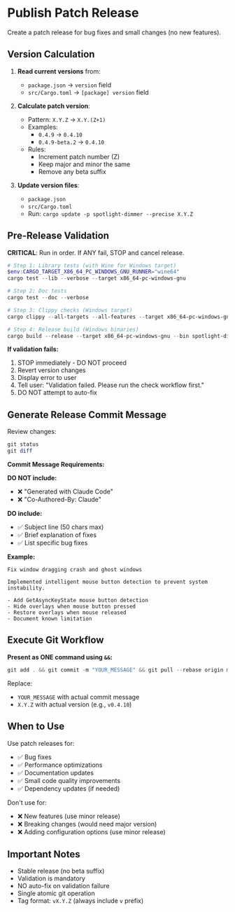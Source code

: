 ﻿---
description: Create a patch release by incrementing the patch version (0.0.X)
mode: agent
---

# Publish Patch Release

Create a patch release for bug fixes and small changes (no new features).

## Version Calculation

1. **Read current versions** from:
   - `package.json` → `version` field
   - `src/Cargo.toml` → `[package] version` field

2. **Calculate patch version**:
   - Pattern: `X.Y.Z` → `X.Y.(Z+1)`
   - Examples:
     - `0.4.9` → `0.4.10`
     - `0.4.9-beta.2` → `0.4.10`
   - Rules:
     - Increment patch number (Z)
     - Keep major and minor the same
     - Remove any beta suffix

3. **Update version files**:
   - `package.json`
   - `src/Cargo.toml`
   - Run: `cargo update -p spotlight-dimmer --precise X.Y.Z`

## Pre-Release Validation

**CRITICAL**: Run in order. If ANY fail, STOP and cancel release.

```powershell
# Step 1: Library tests (with Wine for Windows target)
$env:CARGO_TARGET_X86_64_PC_WINDOWS_GNU_RUNNER="wine64"
cargo test --lib --verbose --target x86_64-pc-windows-gnu

# Step 2: Doc tests
cargo test --doc --verbose

# Step 3: Clippy checks (Windows target)
cargo clippy --all-targets --all-features --target x86_64-pc-windows-gnu -- -W clippy::all -A dead_code

# Step 4: Release build (Windows binaries)
cargo build --release --target x86_64-pc-windows-gnu --bin spotlight-dimmer --bin spotlight-dimmer-config
```

**If validation fails:**
1. STOP immediately - DO NOT proceed
2. Revert version changes
3. Display error to user
4. Tell user: "Validation failed. Please run the check workflow first."
5. DO NOT attempt to auto-fix

## Generate Release Commit Message

Review changes:
```powershell
git status
git diff
```

**Commit Message Requirements:**

**DO NOT include:**
- ❌ "Generated with Claude Code"
- ❌ "Co-Authored-By: Claude"

**DO include:**
- ✅ Subject line (50 chars max)
- ✅ Brief explanation of fixes
- ✅ List specific bug fixes

**Example:**
```
Fix window dragging crash and ghost windows

Implemented intelligent mouse button detection to prevent system instability.

- Add GetAsyncKeyState mouse button detection
- Hide overlays when mouse button pressed
- Restore overlays when mouse released
- Document known limitation
```

## Execute Git Workflow

**Present as ONE command using `&&`:**

```powershell
git add . && git commit -m "YOUR_MESSAGE" && git pull --rebase origin main && git tag vX.Y.Z && git push origin main && git push origin vX.Y.Z
```

Replace:
- `YOUR_MESSAGE` with actual commit message
- `X.Y.Z` with actual version (e.g., `v0.4.10`)

## When to Use

Use patch releases for:
- ✅ Bug fixes
- ✅ Performance optimizations
- ✅ Documentation updates
- ✅ Small code quality improvements
- ✅ Dependency updates (if needed)

Don't use for:
- ❌ New features (use minor release)
- ❌ Breaking changes (would need major version)
- ❌ Adding configuration options (use minor release)

## Important Notes

- Stable release (no beta suffix)
- Validation is mandatory
- NO auto-fix on validation failure
- Single atomic git operation
- Tag format: `vX.Y.Z` (always include `v` prefix)
